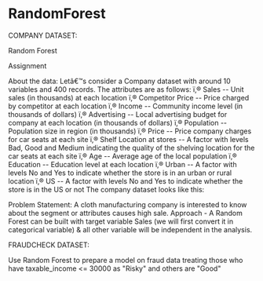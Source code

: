 # RandomForest

COMPANY DATASET:

Random Forest
 
Assignment


About the data: 
Letâ€™s consider a Company dataset with around 10 variables and 400 records. 
The attributes are as follows: 
ï‚® Sales -- Unit sales (in thousands) at each location
ï‚® Competitor Price -- Price charged by competitor at each location
ï‚® Income -- Community income level (in thousands of dollars)
ï‚® Advertising -- Local advertising budget for company at each location (in thousands of dollars)
ï‚® Population -- Population size in region (in thousands)
ï‚® Price -- Price company charges for car seats at each site
ï‚® Shelf Location at stores -- A factor with levels Bad, Good and Medium indicating the quality of the shelving location for the car seats at each site
ï‚® Age -- Average age of the local population
ï‚® Education -- Education level at each location
ï‚® Urban -- A factor with levels No and Yes to indicate whether the store is in an urban or rural location
ï‚® US -- A factor with levels No and Yes to indicate whether the store is in the US or not
The company dataset looks like this: 
 
Problem Statement:
A cloth manufacturing company is interested to know about the segment or attributes causes high sale. 
Approach - A Random Forest can be built with target variable Sales (we will first convert it in categorical variable) & all other variable will be independent in the analysis.  


FRAUDCHECK DATASET:

Use Random Forest to prepare a model on fraud data 
treating those who have taxable_income <= 30000 as "Risky" and others are "Good"
